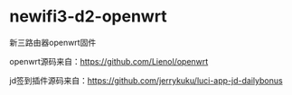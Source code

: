 # newifi3-d2-openwrt
新三路由器openwrt固件

openwrt源码来自：https://github.com/Lienol/openwrt

jd签到插件源码来自：https://github.com/jerrykuku/luci-app-jd-dailybonus

